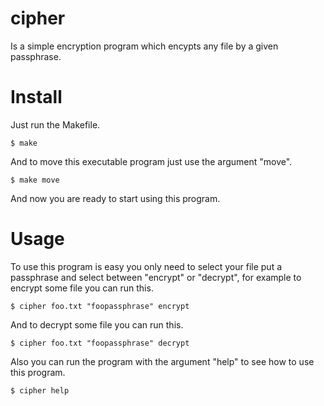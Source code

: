 # cipher
Is a simple encryption program which encypts any file by a given passphrase.

# Install
Just run the Makefile.
```
$ make
```
And to move this executable program just use the argument "move".
```
$ make move
```
And now you are ready to start using this program.

# Usage
To use this program is easy you only need to select your file put a passphrase and select between "encrypt" or "decrypt", for example to encrypt some  file you can run this.
```
$ cipher foo.txt "foopassphrase" encrypt
```
And to decrypt some file you can run this.
```
$ cipher foo.txt "foopassphrase" decrypt
```
Also you can run the program with the argument "help" to see how to use this program.
```
$ cipher help
```